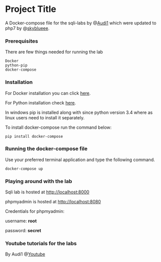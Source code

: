 # Project Title

A Docker-compose file for the sqli-labs by @[Audi1](https://github.com/Audi-1) which were updated to php7 by @[skyblueee](https://github.com/skyblueee). 


### Prerequisites

There are few things needed for running the lab
```
Docker 
python-pip
docker-compose
```    

### Installation 

For Docker installation you can click [here](https://docs.docker.com/engine/install/). 

For Python installation check [here](https://www.python.org/downloads/).

In windows pip is installed along with since python version 3.4 where as linux users need to install it separately.

To install docker-compose run the command below:
```
pip install docker-compose
```


### Running the docker-compose file
Use your preferred terminal application and type the following command.
```
docker-compose up
```

### Playing around with the lab


Sqli lab is hosted at [http://localhost:8000](http://localhost:8000) 

phpmyadmin is hosted at [http://localhost:8080](http://localhost:8080)

Credentials for phpmyadmin:

username: **root**

password: **secret**

### Youtube tutorials for the labs 

By Audi1 @[Youtube](https://www.youtube.com/playlist?list=PLkiAz1NPnw8qEgzS7cgVMKavvOAdogsro)
